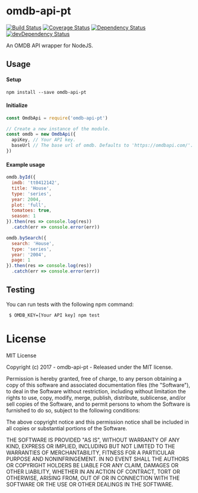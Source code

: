 # omdb-api-pt

[![Build Status](https://travis-ci.org/ChrisAlderson/omdb-api-pt.svg?branch=master)](https://travis-ci.org/ChrisAlderson/omdb-api-pt)
[![Coverage Status](https://coveralls.io/repos/github/ChrisAlderson/omdb-api-pt/badge.svg?branch=master)](https://coveralls.io/github/ChrisAlderson/omdb-api-pt?branch=master)
[![Dependency Status](https://david-dm.org/ChrisAlderson/omdb-api-pt.svg)](https://david-dm.org/ChrisAlderson/omdb-api-pt)
[![devDependency Status](https://david-dm.org/ChrisAlderson/omdb-api-pt/dev-status.svg)](https://david-dm.org/ChrisAlderson/omdb-api-pt#info=devDependencies)

An OMDB API wrapper for NodeJS.

## Usage

#### Setup
```
npm install --save omdb-api-pt
```

#### Initialize
```js
const OmdbApi = require('omdb-api-pt')

// Create a new instance of the module.
const omdb = new OmdbApi({
  apiKey, // Your API key.
  baseUrl // The base url of omdb. Defaults to 'https://omdbapi.com/'.
})
```

#### Example usage

```js
omdb.byId({
  imdb: 'tt0412142',
  title: 'House',
  type: 'series',
  year: 2004,
  plot: 'full',
  tomatoes: true,
  season: 1
}).then(res => console.log(res))
  .catch(err => console.error(err))
```

```js
omdb.bySearch({
  search: 'House',
  type: 'series',
  year: '2004',
  page: 1
}).then(res => console.log(res))
  .catch(err => console.error(err))
```

## Testing

You can run tests with the following npm command:
```
 $ OMDB_KEY=[Your API key] npm test
```

# License

MIT License

Copyright (c) 2017 - omdb-api-pt - Released under the MIT license.

Permission is hereby granted, free of charge, to any person obtaining a copy
of this software and associated documentation files (the "Software"), to deal
in the Software without restriction, including without limitation the rights
to use, copy, modify, merge, publish, distribute, sublicense, and/or sell
copies of the Software, and to permit persons to whom the Software is
furnished to do so, subject to the following conditions:

The above copyright notice and this permission notice shall be included in all
copies or substantial portions of the Software.

THE SOFTWARE IS PROVIDED "AS IS", WITHOUT WARRANTY OF ANY KIND, EXPRESS OR
IMPLIED, INCLUDING BUT NOT LIMITED TO THE WARRANTIES OF MERCHANTABILITY,
FITNESS FOR A PARTICULAR PURPOSE AND NONINFRINGEMENT. IN NO EVENT SHALL THE
AUTHORS OR COPYRIGHT HOLDERS BE LIABLE FOR ANY CLAIM, DAMAGES OR OTHER
LIABILITY, WHETHER IN AN ACTION OF CONTRACT, TORT OR OTHERWISE, ARISING FROM,
OUT OF OR IN CONNECTION WITH THE SOFTWARE OR THE USE OR OTHER DEALINGS IN THE
SOFTWARE.
